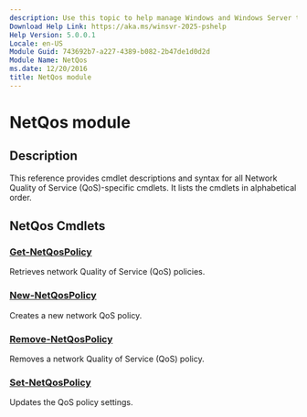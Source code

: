 ```yaml
---
description: Use this topic to help manage Windows and Windows Server technologies with Windows PowerShell.
Download Help Link: https://aka.ms/winsvr-2025-pshelp
Help Version: 5.0.0.1
Locale: en-US
Module Guid: 743692b7-a227-4389-b082-2b47de1d0d2d
Module Name: NetQos
ms.date: 12/20/2016
title: NetQos module
---
```


# NetQos module
## Description
This reference provides cmdlet descriptions and syntax for all Network Quality of Service (QoS)-specific cmdlets. It lists the cmdlets in alphabetical order.

## NetQos Cmdlets
### [Get-NetQosPolicy](./Get-NetQosPolicy.md)
Retrieves network Quality of Service (QoS) policies.

### [New-NetQosPolicy](./New-NetQosPolicy.md)
Creates a new network QoS policy.

### [Remove-NetQosPolicy](./Remove-NetQosPolicy.md)
Removes a network Quality of Service (QoS) policy.

### [Set-NetQosPolicy](./Set-NetQosPolicy.md)
Updates the QoS policy settings.
